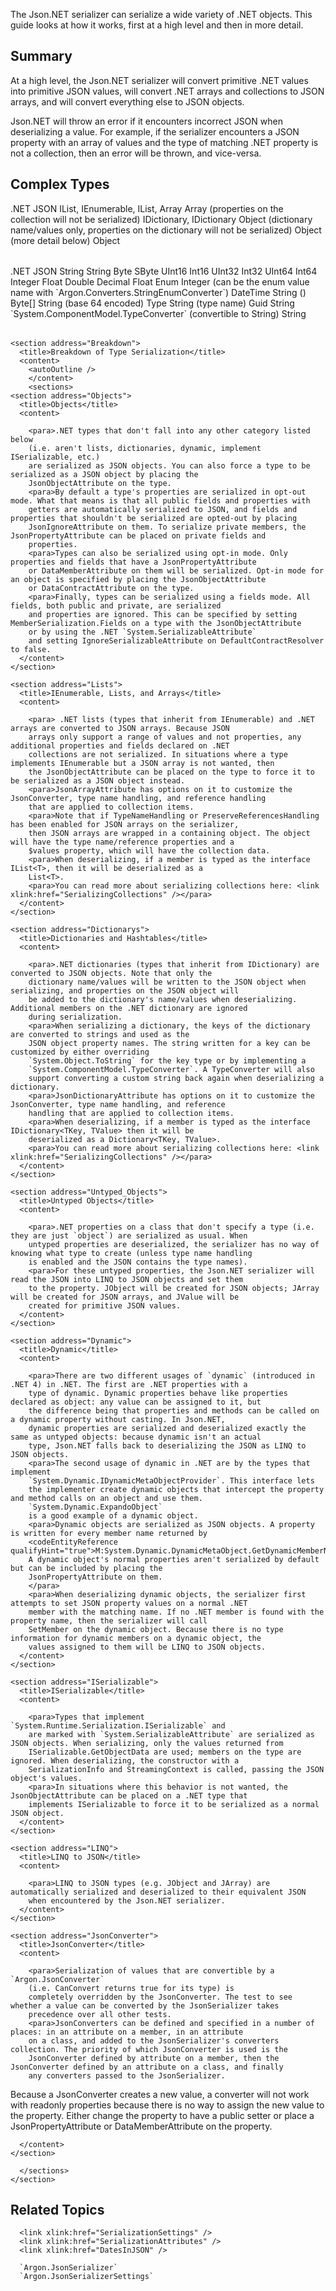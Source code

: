 
The Json.NET serializer can serialize a wide variety of .NET objects. This guide looks at how it works, first at a high level and then in more detail.


## Summary

At a high level, the Json.NET serializer will convert primitive .NET values into primitive JSON values, will convert .NET arrays and collections to JSON arrays, and will convert everything else to JSON objects.

Json.NET will throw an error if it encounters incorrect JSON when deserializing a value. For example, if
the serializer encounters a JSON property with an array of values and the type of matching .NET property is not a collection, then an error will be thrown, and vice-versa.


## Complex Types

<content>
<table>
  <tableHeader>
    <row>
      <entry><para>.NET</para></entry>
      <entry><para>JSON</para></entry>
    </row>
  </tableHeader>
  <row>
    <entry><para><legacyBold>IList, IEnumerable, IList<T>, Array</legacyBold></para></entry>
    <entry><para>Array (properties on the collection will not be serialized)</para></entry>
  </row>
  <row>
    <entry><para><legacyBold>IDictionary, IDictionary<TKey, TValue></legacyBold></para></entry>
    <entry><para>Object (dictionary name/values only, properties on the dictionary will not be serialized)</para></entry>
  </row>
  <row>
    <entry><para><legacyBold>Object (more detail below)</legacyBold></para></entry>
    <entry><para>Object</para></entry>
  </row>
</table>
</content>
    </section>
    <section address="PrimitiveTypes">
      <title>Primitive Types</title>
<content>
<table>
  <tableHeader>
    <row>
      <entry><para>.NET</para></entry>
      <entry><para>JSON</para></entry>
    </row>
  </tableHeader>
  <row>
    <entry><para><legacyBold>String</legacyBold></para></entry>
    <entry><para>String</para></entry>
  </row>
  <row>
    <entry><para><legacyBold>Byte</legacyBold></para>
<para><legacyBold>SByte</legacyBold></para>
<para><legacyBold>UInt16</legacyBold></para>
<para><legacyBold>Int16</legacyBold></para>
<para><legacyBold>UInt32</legacyBold></para>
<para><legacyBold>Int32</legacyBold></para>
<para><legacyBold>UInt64</legacyBold></para>
<para><legacyBold>Int64</legacyBold></para></entry>
    <entry><para>Integer</para></entry>
  </row>
  <row>
    <entry>
    <para><legacyBold>Float</legacyBold></para>
    <para><legacyBold>Double</legacyBold></para>
    <para><legacyBold>Decimal</legacyBold></para>
    </entry>
    <entry><para>Float</para></entry>
  </row>
  <row>
    <entry>
    <para><legacyBold>Enum</legacyBold></para>
    </entry>
    <entry><para>Integer (can be the enum value name with `Argon.Converters.StringEnumConverter`)</para></entry>
  </row>
  <row>
    <entry>
    <para><legacyBold>DateTime</legacyBold></para>
    </entry>
    <entry><para>String (<link xlink:href="DatesInJSON" />)</para></entry>
  </row>
  <row>
    <entry>
    <para><legacyBold>Byte[]</legacyBold></para>
    </entry>
    <entry><para>String (base 64 encoded)</para></entry>
  </row>
  <row>
    <entry>
    <para><legacyBold>Type</legacyBold></para>
    </entry>
    <entry><para>String (type name)</para></entry>
  </row>
  <row>
    <entry>
    <para><legacyBold>Guid</legacyBold></para>
    </entry>
    <entry><para>String</para></entry>
  </row>
  <row>
    <entry>
    <para><legacyBold>`System.ComponentModel.TypeConverter` (convertible to String)</legacyBold></para>
    </entry>
    <entry><para>String</para></entry>
  </row>
</table>
</content>
    </section>

    <section address="Breakdown">
      <title>Breakdown of Type Serialization</title>
      <content>
        <autoOutline />
		</content>
		<sections>
    <section address="Objects">
      <title>Objects</title>
      <content>

        <para>.NET types that don't fall into any other category listed below
        (i.e. aren't lists, dictionaries, dynamic, implement ISerializable, etc.)
        are serialized as JSON objects. You can also force a type to be serialized as a JSON object by placing the
        JsonObjectAttribute on the type.
        <para>By default a type's properties are serialized in opt-out mode. What that means is that all public fields and properties with
        getters are automatically serialized to JSON, and fields and properties that shouldn't be serialized are opted-out by placing
        JsonIgnoreAttribute on them. To serialize private members, the JsonPropertyAttribute can be placed on private fields and
        properties.
        <para>Types can also be serialized using opt-in mode. Only properties and fields that have a JsonPropertyAttribute
        or DataMemberAttribute on them will be serialized. Opt-in mode for an object is specified by placing the JsonObjectAttribute
        or DataContractAttribute on the type.
        <para>Finally, types can be serialized using a fields mode. All fields, both public and private, are serialized
        and properties are ignored. This can be specified by setting MemberSerialization.Fields on a type with the JsonObjectAttribute
        or by using the .NET `System.SerializableAttribute`
        and setting IgnoreSerializableAttribute on DefaultContractResolver to false.
      </content>
    </section>   

    <section address="Lists">
      <title>IEnumerable, Lists, and Arrays</title>
      <content>

        <para> .NET lists (types that inherit from IEnumerable) and .NET arrays are converted to JSON arrays. Because JSON
        arrays only support a range of values and not properties, any additional properties and fields declared on .NET
        collections are not serialized. In situations where a type implements IEnumerable but a JSON array is not wanted, then
        the JsonObjectAttribute can be placed on the type to force it to be serialized as a JSON object instead.
        <para>JsonArrayAttribute has options on it to customize the JsonConverter, type name handling, and reference handling
        that are applied to collection items.
        <para>Note that if TypeNameHandling or PreserveReferencesHandling has been enabled for JSON arrays on the serializer,
        then JSON arrays are wrapped in a containing object. The object will have the type name/reference properties and a
        $values property, which will have the collection data.
        <para>When deserializing, if a member is typed as the interface IList<T>, then it will be deserialized as a
        List<T>.
        <para>You can read more about serializing collections here: <link xlink:href="SerializingCollections" /></para>
      </content>
    </section>   

    <section address="Dictionarys">
      <title>Dictionaries and Hashtables</title>
      <content>

        <para>.NET dictionaries (types that inherit from IDictionary) are converted to JSON objects. Note that only the
        dictionary name/values will be written to the JSON object when serializing, and properties on the JSON object will
        be added to the dictionary's name/values when deserializing. Additional members on the .NET dictionary are ignored
        during serialization.
        <para>When serializing a dictionary, the keys of the dictionary are converted to strings and used as the
        JSON object property names. The string written for a key can be customized by either overriding
        `System.Object.ToString` for the key type or by implementing a
        `System.ComponentModel.TypeConverter`. A TypeConverter will also
        support converting a custom string back again when deserializing a dictionary.
        <para>JsonDictionaryAttribute has options on it to customize the JsonConverter, type name handling, and reference
        handling that are applied to collection items.
        <para>When deserializing, if a member is typed as the interface IDictionary<TKey, TValue> then it will be
        deserialized as a Dictionary<TKey, TValue>.
        <para>You can read more about serializing collections here: <link xlink:href="SerializingCollections" /></para>
      </content>
    </section>

    <section address="Untyped_Objects">
      <title>Untyped Objects</title>
      <content>

        <para>.NET properties on a class that don't specify a type (i.e. they are just `object`) are serialized as usual. When
        untyped properties are deserialized, the serializer has no way of knowing what type to create (unless type name handling
        is enabled and the JSON contains the type names).
        <para>For these untyped properties, the Json.NET serializer will read the JSON into LINQ to JSON objects and set them
        to the property. JObject will be created for JSON objects; JArray will be created for JSON arrays, and JValue will be
        created for primitive JSON values.
      </content>
    </section>

    <section address="Dynamic">
      <title>Dynamic</title>
      <content>

        <para>There are two different usages of `dynamic` (introduced in .NET 4) in .NET. The first are .NET properties with a
        type of dynamic. Dynamic properties behave like properties declared as object: any value can be assigned to it, but
        the difference being that properties and methods can be called on a dynamic property without casting. In Json.NET,
        dynamic properties are serialized and deserialized exactly the same as untyped objects: because dynamic isn't an actual
        type, Json.NET falls back to deserializing the JSON as LINQ to JSON objects.
        <para>The second usage of dynamic in .NET are by the types that implement
        `System.Dynamic.IDynamicMetaObjectProvider`. This interface lets
        the implementer create dynamic objects that intercept the property and method calls on an object and use them.
        `System.Dynamic.ExpandoObject`
        is a good example of a dynamic object.
        <para>Dynamic objects are serialized as JSON objects. A property is written for every member name returned by
        <codeEntityReference qualifyHint="true">M:System.Dynamic.DynamicMetaObject.GetDynamicMemberNames`.
        A dynamic object's normal properties aren't serialized by default but can be included by placing the
        JsonPropertyAttribute on them.
        </para>
        <para>When deserializing dynamic objects, the serializer first attempts to set JSON property values on a normal .NET
        member with the matching name. If no .NET member is found with the property name, then the serializer will call
        SetMember on the dynamic object. Because there is no type information for dynamic members on a dynamic object, the
        values assigned to them will be LINQ to JSON objects.
      </content>
    </section>

    <section address="ISerializable">
      <title>ISerializable</title>
      <content>

        <para>Types that implement `System.Runtime.Serialization.ISerializable` and
        are marked with `System.SerializableAttribute` are serialized as JSON objects. When serializing, only the values returned from
        ISerializable.GetObjectData are used; members on the type are ignored. When deserializing, the constructor with a
        SerializationInfo and StreamingContext is called, passing the JSON object's values.
        <para>In situations where this behavior is not wanted, the JsonObjectAttribute can be placed on a .NET type that
        implements ISerializable to force it to be serialized as a normal JSON object.
      </content>
    </section>

    <section address="LINQ">
      <title>LINQ to JSON</title>
      <content>

        <para>LINQ to JSON types (e.g. JObject and JArray) are automatically serialized and deserialized to their equivalent JSON
        when encountered by the Json.NET serializer.
      </content>
    </section>   

    <section address="JsonConverter">
      <title>JsonConverter</title>
      <content>

        <para>Serialization of values that are convertible by a `Argon.JsonConverter`
        (i.e. CanConvert returns true for its type) is
        completely overridden by the JsonConverter. The test to see whether a value can be converted by the JsonSerializer takes
        precedence over all other tests.
        <para>JsonConverters can be defined and specified in a number of places: in an attribute on a member, in an attribute
        on a class, and added to the JsonSerializer's converters collection. The priority of which JsonConverter is used is the
        JsonConverter defined by attribute on a member, then the JsonConverter defined by an attribute on a class, and finally
        any converters passed to the JsonSerializer.
        
<alert class="note">
  <para>Because a JsonConverter creates a new value, a converter will not work with readonly properties because there is no way to assign the new
  value to the property. Either change the property to have a public setter or place a JsonPropertyAttribute or DataMemberAttribute on the property.
</alert>

      </content>
    </section>
    
      </sections>
    </section>


## Related Topics
      <link xlink:href="SerializationSettings" />
      <link xlink:href="SerializationAttributes" />
      <link xlink:href="DatesInJSON" />

      `Argon.JsonSerializer`
      `Argon.JsonSerializerSettings`